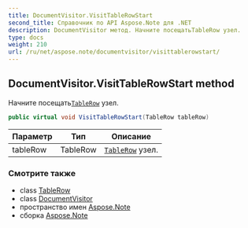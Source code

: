 ```yaml
---
title: DocumentVisitor.VisitTableRowStart
second_title: Справочник по API Aspose.Note для .NET
description: DocumentVisitor метод. Начните посещатьTableRow узел.
type: docs
weight: 210
url: /ru/net/aspose.note/documentvisitor/visittablerowstart/
---
```

## DocumentVisitor.VisitTableRowStart method

Начните посещать[`TableRow`](../../tablerow/) узел.

```csharp
public virtual void VisitTableRowStart(TableRow tableRow)
```

| Параметр | Тип | Описание |
| --- | --- | --- |
| tableRow | TableRow | [`TableRow`](../../tablerow/) узел. |

### Смотрите также

* class [TableRow](../../tablerow/)
* class [DocumentVisitor](../)
* пространство имен [Aspose.Note](../../documentvisitor/)
* сборка [Aspose.Note](../../../)


